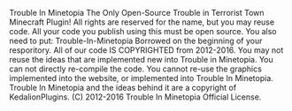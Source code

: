 Trouble In Minetopia
The Only Open-Source Trouble in Terrorist Town Minecraft Plugin! All rights are reserved for the name, but you may reuse code. All your code you publish using this must be open source. You also need to put: Trouble-In-Minetopia Borrowed on the beginning of your resporitory. All of our code IS COPYRIGHTED from 2012-2016. You may not reuse the ideas that are implemented new into Trouble in Minetopia. You can not directly re-compile the code. You cannot re-use the graphics implemented into the website, or implemented into Trouble In Minetopia. Trouble In Minetopia and the ideas behind it are a copyright of KedalionPlugins.   (C) 2012-2016 Trouble In Minetopia Official License.